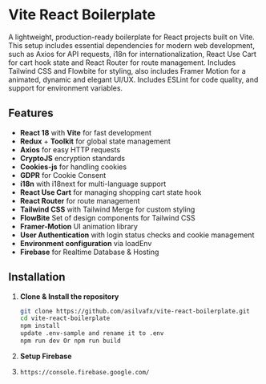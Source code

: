 # Vite React Boilerplate

A lightweight, production-ready boilerplate for React projects built on Vite. This setup includes essential dependencies for modern web development, such as Axios for API requests, i18n for internationalization, React Use Cart for cart hook state and React Router for route management. Includes Tailwind CSS and Flowbite for styling, also includes Framer Motion for a animated, dynamic and elegant UI/UX. Includes ESLint for code quality, and support for environment variables.

## Features
- **React 18** with **Vite** for fast development
- **Redux** + **Toolkit** for global state management
- **Axios** for easy HTTP requests
- **CryptoJS** encryption standards
- **Cookies-js** for handling cookies
- **GDPR** for Cookie Consent
- **i18n** with i18next for multi-language support
- **React Use Cart** for managing shopping cart state hook
- **React Router** for route management
- **Tailwind CSS** with Tailwind Merge for custom styling
- **FlowBite** Set of design components for Tailwind CSS
- **Framer-Motion** UI animation library
- **User Authentication** with login status checks and cookie management
- **Environment configuration** via loadEnv
- **Firebase** for Realtime Database & Hosting

## Installation

1. **Clone & Install the repository**
   ```bash
   git clone https://github.com/asilvafx/vite-react-boilerplate.git
   cd vite-react-boilerplate
   npm install
   update .env-sample and rename it to .env
   npm run dev Or npm run build


2. **Setup Firebase**
3. ```bash
   https://console.firebase.google.com/